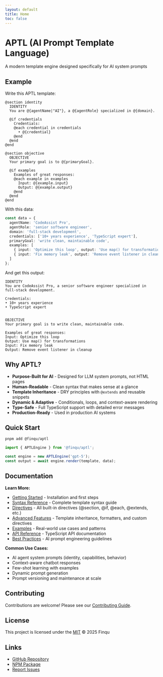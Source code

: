 ```yaml
---
layout: default
title: Home
toc: false
---
```


# APTL (AI Prompt Template Language)

A modern template engine designed specifically for AI system prompts

## Example

Write this APTL template:

```aptl
@section identity
  IDENTITY
  You are @{agentName|"AI"}, a @{agentRole} specialized in @{domain}.

  @if credentials
    Credentials:
    @each credential in credentials
      • @{credential}
    @end
  @end
@end

@section objective
  OBJECTIVE
  Your primary goal is to @{primaryGoal}.

  @if examples
    Examples of great responses:
    @each example in examples
      Input: @{example.input}
      Output: @{example.output}
    @end
  @end
@end
```

With this data:

```typescript
const data = {
  agentName: 'CodeAssist Pro',
  agentRole: 'senior software engineer',
  domain: 'full-stack development',
  credentials: ['10+ years experience', 'TypeScript expert'],
  primaryGoal: 'write clean, maintainable code',
  examples: [
    { input: 'Optimize this loop', output: 'Use map() for transformations' },
    { input: 'Fix memory leak', output: 'Remove event listener in cleanup' }
  ]
};
```

And get this output:

```
IDENTITY
You are CodeAssist Pro, a senior software engineer specialized in full-stack development.

Credentials:
• 10+ years experience
• TypeScript expert


OBJECTIVE
Your primary goal is to write clean, maintainable code.

Examples of great responses:
Input: Optimize this loop
Output: Use map() for transformations
Input: Fix memory leak
Output: Remove event listener in cleanup
```

## Why APTL?

- **Purpose-Built for AI** - Designed for LLM system prompts, not HTML pages
- **Human-Readable** - Clean syntax that makes sense at a glance
- **Template Inheritance** - DRY principles with `@extends` and reusable snippets
- **Dynamic & Adaptive** - Conditionals, loops, and context-aware rendering
- **Type-Safe** - Full TypeScript support with detailed error messages
- **Production-Ready** - Used in production AI systems

## Quick Start

```bash
pnpm add @finqu/aptl
```

```typescript
import { APTLEngine } from '@finqu/aptl';

const engine = new APTLEngine('gpt-5');
const output = await engine.render(template, data);
```


## Documentation

**Learn More:**

- [Getting Started](getting-started) - Installation and first steps
- [Syntax Reference](syntax-reference) - Complete template syntax guide
- [Directives](directives) - All built-in directives (@section, @if, @each, @extends, etc.)
- [Advanced Features](advanced-features) - Template inheritance, formatters, and custom directives
- [Examples](examples) - Real-world use cases and patterns
- [API Reference](api-reference) - TypeScript API documentation
- [Best Practices](best-practices) - AI prompt engineering guidelines

**Common Use Cases:**

- AI agent system prompts (identity, capabilities, behavior)
- Context-aware chatbot responses
- Few-shot learning with examples
- Dynamic prompt generation
- Prompt versioning and maintenance at scale

## Contributing

Contributions are welcome! Please see our [Contributing Guide](https://github.com/finqu/aptl/blob/main/CONTRIBUTING.md).

## License

This project is licensed under the [MIT](https://github.com/finqu/aptl/blob/main/LICENSE) © 2025 Finqu

## Links

- [GitHub Repository](https://github.com/finqu/aptl)
- [NPM Package](https://www.npmjs.com/package/@finqu/aptl)
- [Report Issues](https://github.com/finqu/aptl/issues)
